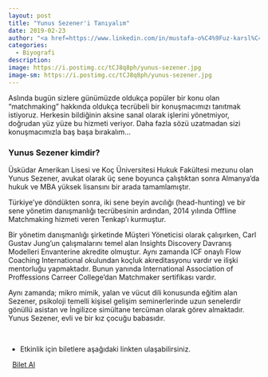 ```yaml
---
layout: post
title: "Yunus Sezener'i Tanıyalım"
date: 2019-02-23
author: "<a href=https://www.linkedin.com/in/mustafa-o%C4%9Fuz-karsl%C4%B1-166380172/ target=_blank>Mustafa Oğuz Karslı</a>"
categories:
  - Biyografi
description:
image: https://i.postimg.cc/tCJ8q8ph/yunus-sezener.jpg
image-sm: https://i.postimg.cc/tCJ8q8ph/yunus-sezener.jpg
---
```


Aslında bugün sizlere günümüzde oldukça popüler bir konu olan “matchmaking” hakkında oldukça
tecrübeli bir konuşmacımızı tanıtmak istiyoruz. Herkesin bildiğinin aksine sanal olarak işlerini
yönetmiyor, doğrudan yüz yüze bu hizmeti veriyor. Daha fazla sözü uzatmadan sizi konuşmacımızla
baş başa bırakalım…

### Yunus Sezener kimdir?

Üsküdar Amerikan Lisesi ve Koç Üniversitesi Hukuk Fakültesi mezunu olan Yunus Sezener, avukat
olarak üç sene boyunca çalıştıktan sonra Almanya’da hukuk ve MBA yüksek lisansını bir arada
tamamlamıştır.

Türkiye’ye döndükten sonra, iki sene beyin avcılığı (head-hunting) ve bir sene yönetim danışmanlığı
tecrübesinin ardından, 2014 yılında Offline Matchmaking hizmeti veren Tenkap’ı kurmuştur.

Bir yönetim danışmanlığı şirketinde Müşteri Yöneticisi olarak çalışırken, Carl Gustav Jung’un
çalışmalarını temel alan Insights Discovery Davranış Modelleri Envanterine akredite olmuştur. Aynı
zamanda ICF onaylı Flow Coaching International okulundan koçluk akreditasyonu vardır ve ilişki
mentorluğu yapmaktadır. Bunun yanında International Association of Proffessions Carreer
College’dan Matchmaker sertifikası vardır.

Aynı zamanda; mikro mimik, yalan ve vücut dili konusunda eğitim alan Sezener, psikoloji temelli
kişisel gelişim seminerlerinde uzun senelerdir gönüllü asistan ve İngilizce simültane tercüman olarak
görev almaktadır. Yunus Sezener, evli ve bir kız çocuğu babasıdır.

&nbsp;&nbsp;&nbsp;

- Etkinlik için biletlere aşağıdaki linkten ulaşabilirsiniz.

<i class="fa fa-lg fa-ticket" aria-hidden="true"></i>&nbsp; <a href="https://www.biletino.com/event/eventdetail/6381?t=banner" target="_blank"> Bilet Al</a>
